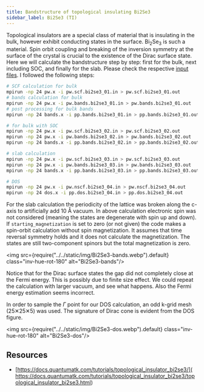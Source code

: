 ```yaml
---
title: Bandstructure of topological insulating Bi2Se3
sidebar_label: Bi2Se3 (TI)
---
```


Topological insulators are a special class of material that is insulating in the
bulk, however exhibit conducting states in the surface.
Bi<sub>2</sub>Se<sub>3</sub> is such a material. Spin orbit coupling and
breaking of the inversion symmetry at the surface of the crystal is crucial to
the existence of the Dirac surface state. Here we will calculate the
bandstructure step by step: first for the bulk, next including SOC, and finally
for the slab. Please check the respective [input files](
https://github.com/pranabdas/espresso/tree/master/src/Bi2Se3). I followed the
following steps:

```bash
# SCF calculation for bulk
mpirun -np 24 pw.x -i pw.scf.bi2se3_01.in > pw.scf.bi2se3_01.out
# bands calculation for bulk
mpirun -np 24 pw.x -i pw.bands.bi2se3_01.in > pw.bands.bi2se3_01.out
# post processing for bulk bands
mpirun -np 24 bands.x -i pp.bands.bi2se3_01.in > pp.bands.bi2se3_01.out

# for bulk with SOC
mpirun -np 24 pw.x -i pw.scf.bi2se3_02.in > pw.scf.bi2se3_02.out
mpirun -np 24 pw.x -i pw.bands.bi2se3_02.in > pw.bands.bi2se3_02.out
mpirun -np 24 bands.x -i pp.bands.bi2se3_02.in > pp.bands.bi2se3_02.out

# slab calculation
mpirun -np 24 pw.x -i pw.scf.bi2se3_03.in > pw.scf.bi2se3_03.out
mpirun -np 24 pw.x -i pw.bands.bi2se3_03.in > pw.bands.bi2se3_03.out
mpirun -np 24 bands.x -i pp.bands.bi2se3_03.in > pp.bands.bi2se3_03.out

# DOS
mpirun -np 24 pw.x -i pw.nscf.bi2se3_04.in > pw.nscf.bi2se3_04.out
mpirun -np 24 dos.x -i pp.dos.bi2se3_04.in > pp.dos.bi2se3_04.out
```

For the slab calculation the periodicity of the lattice was broken along the
c-axis to artificially add 10 Å vacuum. In above calculation electronic spin
was not considered (meaning the states are degenerate with spin up and down).
If `starting_magnetization` is set to zero (or not given) the code makes a
spin-orbit calculation without spin magnetization. It assumes that time reversal
symmetry holds and it does not calculate the magnetization. The states are
still two-component spinors but the total magnetization is zero.

<img src={require("../../static/img/Bi2Se3-bands.webp").default} class="inv-hue-rot-180" alt="Bi2Se3-bands"/>

Notice that for the Dirac surface states the gap did not completely close at the
Fermi energy. This is possibly due to finite size effect. We could repeat the
calculation with larger vacuum, and see what happens. Also the Fermi energy
estimation seems incorrect.

In order to sample the $\Gamma$ point for our DOS calculation, an odd k-grid
mesh (25✕25✕5) was used. The signature of Dirac cone is evident from the DOS
figure.

<img src={require("../../static/img/Bi2Se3-dos.webp").default} class="inv-hue-rot-180" alt="Bi2Se3-dos"/>

## Resources
- [https://docs.quantumatk.com/tutorials/topological_insulator_bi2se3/](
https://docs.quantumatk.com/tutorials/topological_insulator_bi2se3/topological_insulator_bi2se3.html)
